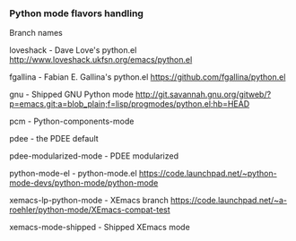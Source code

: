 ### Python mode flavors handling

Branch names

loveshack - Dave Love's python.el http://www.loveshack.ukfsn.org/emacs/python.el              

fgallina - Fabian E. Gallina's python.el https://github.com/fgallina/python.el      

gnu - Shipped GNU Python mode http://git.savannah.gnu.org/gitweb/?p=emacs.git;a=blob_plain;f=lisp/progmodes/python.el;hb=HEAD

pcm - Python-components-mode 

pdee - the PDEE default       

pdee-modularized-mode - PDEE modularized       

python-mode-el - python-mode.el https://code.launchpad.net/~python-mode-devs/python-mode/python-mode     

xemacs-lp-python-mode - XEmacs branch https://code.launchpad.net/~a-roehler/python-mode/XEmacs-compat-test          

xemacs-mode-shipped - Shipped XEmacs mode    

